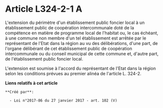 # Article L324-2-1 A

L'extension du périmètre d'un établissement public foncier local à un établissement public de coopération intercommunale doté
de la compétence en matière de programme local de l'habitat ou, le cas échéant, à une commune non membre d'un tel
établissement est arrêtée par le représentant de l'Etat dans la région au vu des délibérations, d'une part, de l'organe
délibérant de cet établissement public de coopération intercommunale ou du conseil municipal de cette commune et, d'autre
part, de l'établissement public foncier local. 

L'extension est soumise à l'accord du représentant de l'Etat dans la région selon les conditions prévues au premier alinéa de
l'article L. 324-2.

**Liens relatifs à cet article**

	**Créé par**:

	  - Loi n°2017-86 du 27 janvier 2017 - art. 102 (V)
